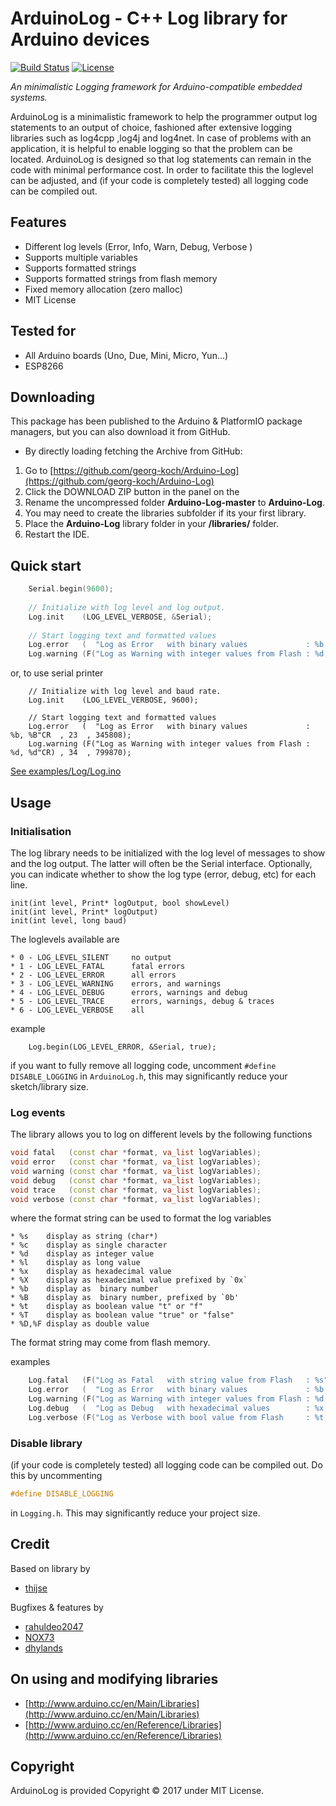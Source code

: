 ArduinoLog - C++ Log library for Arduino devices
====================
[![Build Status](https://travis-ci.org/georg-koch/Arduino-Log.svg?branch=1.0.2)](https://travis-ci.org/georg-koch/Arduino-Log)
[![License](https://img.shields.io/badge/license-MIT%20License-blue.svg)](http://doge.mit-license.org)

*An minimalistic Logging framework  for Arduino-compatible embedded systems.*

ArduinoLog is a minimalistic framework to help the programmer output log statements to an output of choice, fashioned after extensive logging libraries such as log4cpp ,log4j and log4net. In case of problems with an application, it is helpful to enable logging so that the problem can be located. ArduinoLog is designed so that log statements can remain in the code with minimal performance cost. In order to facilitate this the loglevel can be adjusted, and (if your code is completely tested) all logging code can be compiled out. 

## Features

* Different log levels (Error, Info, Warn, Debug, Verbose )
* Supports multiple variables
* Supports formatted strings 
* Supports formatted strings from flash memory
* Fixed memory allocation (zero malloc)
* MIT License

## Tested for 

* All Arduino boards (Uno, Due, Mini, Micro, Yun...)
* ESP8266

## Downloading

This package has been published to the Arduino & PlatformIO package managers, but you can also download it from GitHub. 

- By directly loading fetching the Archive from GitHub: 
 1. Go to [https://github.com/georg-koch/Arduino-Log](https://github.com/georg-koch/Arduino-Log)
 2. Click the DOWNLOAD ZIP button in the panel on the
 3. Rename the uncompressed folder **Arduino-Log-master** to **Arduino-Log**.
 4. You may need to create the libraries subfolder if its your first library.  
 5. Place the **Arduino-Log** library folder in your **<arduinosketchfolder>/libraries/** folder. 
 5. Restart the IDE.

## Quick start

```c++
    Serial.begin(9600);
    
    // Initialize with log level and log output. 
    Log.init    (LOG_LEVEL_VERBOSE, &Serial);
    
    // Start logging text and formatted values
    Log.error   (  "Log as Error   with binary values             : %b, %B"CR  , 23  , 345808);
    Log.warning (F("Log as Warning with integer values from Flash : %d, %d"CR) , 34  , 799870);
```
or, to use serial printer
```
    // Initialize with log level and baud rate. 
    Log.init    (LOG_LEVEL_VERBOSE, 9600);

    // Start logging text and formatted values
    Log.error   (  "Log as Error   with binary values             : %b, %B"CR  , 23  , 345808);
    Log.warning (F("Log as Warning with integer values from Flash : %d, %d"CR) , 34  , 799870);
```

[See examples/Log/Log.ino](examples/Log/Log.ino)

## Usage

### Initialisation

The log library needs to be initialized with the log level of messages to show and the log output. The latter will often be the Serial interface.
Optionally, you can indicate whether to show the log type (error, debug, etc) for each line.

```
init(int level, Print* logOutput, bool showLevel)
init(int level, Print* logOutput)
init(int level, long baud)
```

The loglevels available are

```
* 0 - LOG_LEVEL_SILENT     no output 
* 1 - LOG_LEVEL_FATAL      fatal errors 
* 2 - LOG_LEVEL_ERROR      all errors  
* 3 - LOG_LEVEL_WARNING    errors, and warnings 
* 4 - LOG_LEVEL_DEBUG      errors, warnings and debug 
* 5 - LOG_LEVEL_TRACE      errors, warnings, debug & traces 
* 6 - LOG_LEVEL_VERBOSE    all 
```

example

```
    Log.begin(LOG_LEVEL_ERROR, &Serial, true);
```

if you want to fully remove all logging code, uncomment `#define DISABLE_LOGGING` in `ArduinoLog.h`, this may significantly reduce your sketch/library size.

### Log events

The library allows you to log on different levels by the following functions

```c++
void fatal   (const char *format, va_list logVariables); 
void error   (const char *format, va_list logVariables);
void warning (const char *format, va_list logVariables);
void debug   (const char *format, va_list logVariables);
void trace   (const char *format, va_list logVariables);
void verbose (const char *format, va_list logVariables);
```

where the format string can be used to format the log variables

```
* %s	display as string (char*)
* %c	display as single character
* %d	display as integer value
* %l	display as long value
* %x	display as hexadecimal value
* %X	display as hexadecimal value prefixed by `0x`
* %b	display as  binary number
* %B	display as  binary number, prefixed by `0b'
* %t	display as boolean value "t" or "f"
* %T	display as boolean value "true" or "false"
* %D,%F display as double value
```

The format string may come from flash memory.

examples

```c++
    Log.fatal   (F("Log as Fatal   with string value from Flash   : %s"CR    ) , "value"     );
    Log.error   (  "Log as Error   with binary values             : %b, %B"CR  , 23  , 345808);
    Log.warning (F("Log as Warning with integer values from Flash : %d, %d"CR) , 34  , 799870);
    Log.debug   (  "Log as Debug   with hexadecimal values        : %x, %X"CR  , 21  , 348972);
    Log.verbose (F("Log as Verbose with bool value from Flash     : %t, %T"CR) , true, false );
```

### Disable library

(if your code is completely tested) all logging code can be compiled out. Do this by uncommenting  
```c++
#define DISABLE_LOGGING 
```
in `Logging.h`. This may significantly reduce your project size.

## Credit

Based on library by 
* [thijse](https://github.com/thijse/)

Bugfixes & features by
* [rahuldeo2047](https://github.com/rahuldeo2047)
* [NOX73](https://github.com/NOX73)
* [dhylands](https://github.com/dhylands)


## On using and modifying libraries

- [http://www.arduino.cc/en/Main/Libraries](http://www.arduino.cc/en/Main/Libraries)
- [http://www.arduino.cc/en/Reference/Libraries](http://www.arduino.cc/en/Reference/Libraries) 

## Copyright

ArduinoLog is provided Copyright © 2017 under MIT License.
